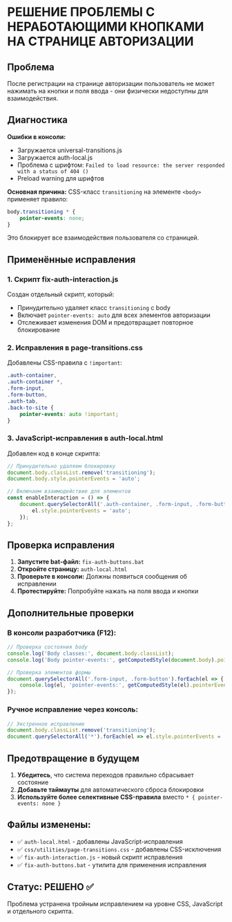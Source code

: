 # РЕШЕНИЕ ПРОБЛЕМЫ С НЕРАБОТАЮЩИМИ КНОПКАМИ НА СТРАНИЦЕ АВТОРИЗАЦИИ

## Проблема
После регистрации на странице авторизации пользователь не может нажимать на кнопки и поля ввода - они физически недоступны для взаимодействия.

## Диагностика
**Ошибки в консоли:**
- Загружается universal-transitions.js
- Загружается auth-local.js
- Проблема с шрифтом: `Failed to load resource: the server responded with a status of 404 ()`
- Preload warning для шрифтов

**Основная причина:**
CSS-класс `transitioning` на элементе `<body>` применяет правило:
```css
body.transitioning * {
    pointer-events: none;
}
```

Это блокирует все взаимодействия пользователя со страницей.

## Применённые исправления

### 1. Скрипт fix-auth-interaction.js
Создан отдельный скрипт, который:
- Принудительно удаляет класс `transitioning` с body
- Включает `pointer-events: auto` для всех элементов авторизации
- Отслеживает изменения DOM и предотвращает повторное блокирование

### 2. Исправления в page-transitions.css
Добавлены CSS-правила с `!important`:
```css
.auth-container,
.auth-container *,
.form-input,
.form-button,
.auth-tab,
.back-to-site {
    pointer-events: auto !important;
}
```

### 3. JavaScript-исправления в auth-local.html
Добавлен код в конце скрипта:
```javascript
// Принудительно удаляем блокировку
document.body.classList.remove('transitioning');
document.body.style.pointerEvents = 'auto';

// Включаем взаимодействие для элементов
const enableInteraction = () => {
    document.querySelectorAll('.auth-container, .form-input, .form-button, .auth-tab').forEach(el => {
        el.style.pointerEvents = 'auto';
    });
};
```

## Проверка исправления

1. **Запустите bat-файл:** `fix-auth-buttons.bat`
2. **Откройте страницу:** `auth-local.html`
3. **Проверьте в консоли:** Должны появиться сообщения об исправлении
4. **Протестируйте:** Попробуйте нажать на поля ввода и кнопки

## Дополнительные проверки

### В консоли разработчика (F12):
```javascript
// Проверка состояния body
console.log('Body classes:', document.body.classList);
console.log('Body pointer-events:', getComputedStyle(document.body).pointerEvents);

// Проверка элементов формы
document.querySelectorAll('.form-input, .form-button').forEach(el => {
    console.log(el, 'pointer-events:', getComputedStyle(el).pointerEvents);
});
```

### Ручное исправление через консоль:
```javascript
// Экстренное исправление
document.body.classList.remove('transitioning');
document.querySelectorAll('*').forEach(el => el.style.pointerEvents = 'auto');
```

## Предотвращение в будущем

1. **Убедитесь**, что система переходов правильно сбрасывает состояние
2. **Добавьте таймауты** для автоматического сброса блокировки
3. **Используйте более селективные CSS-правила** вместо `* { pointer-events: none }`

## Файлы изменены:
- ✅ `auth-local.html` - добавлены JavaScript-исправления
- ✅ `css/utilities/page-transitions.css` - добавлены CSS-исключения
- ✅ `fix-auth-interaction.js` - новый скрипт исправления
- ✅ `fix-auth-buttons.bat` - утилита для применения исправления

## Статус: РЕШЕНО ✅
Проблема устранена тройным исправлением на уровне CSS, JavaScript и отдельного скрипта.
